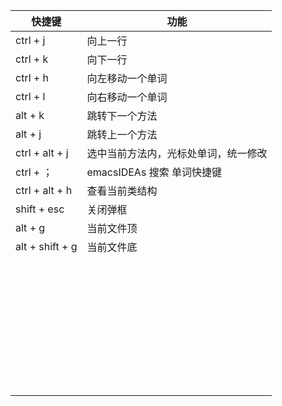 | 快捷键          | 功能                                 |
| --------------- | ------------------------------------ |
| ctrl + j        | 向上一行                             |
| ctrl + k        | 向下一行                             |
| ctrl + h        | 向左移动一个单词                     |
| ctrl + l        | 向右移动一个单词                     |
| alt + k         | 跳转下一个方法                       |
| alt + j         | 跳转上一个方法                       |
| ctrl + alt + j  | 选中当前方法内，光标处单词，统一修改 |
| ctrl + ；       | emacsIDEAs 搜索 单词快捷键           |
| ctrl + alt + h  | 查看当前类结构                       |
| shift + esc     | 关闭弹框                             |
| alt + g         | 当前文件顶                           |
| alt + shift + g | 当前文件底                           |
|                 |                                      |
|                 |                                      |
|                 |                                      |
|                 |                                      |
|                 |                                      |
|                 |                                      |
|                 |                                      |
|                 |                                      |
|                 |                                      |
|                 |                                      |
|                 |                                      |
|                 |                                      |
|                 |                                      |
|                 |                                      |
|                 |                                      |
|                 |                                      |
|                 |                                      |
|                 |                                      |
|                 |                                      |
|                 |                                      |
|                 |                                      |
|                 |                                      |
|                 |                                      |
|                 |                                      |
|                 |                                      |
|                 |                                      |
|                 |                                      |
|                 |                                      |
|                 |                                      |
|                 |                                      |
|                 |                                      |
|                 |                                      |
|                 |                                      |
|                 |                                      |
|                 |                                      |
|                 |                                      |
|                 |                                      |


